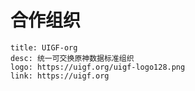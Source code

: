 # 合作组织
```card
title: UIGF-org
desc: 统一可交换原神数据标准组织
logo: https://uigf.org/uigf-logo128.png
link: https://uigf.org
```
